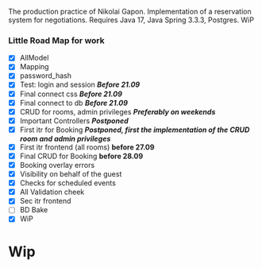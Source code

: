 The production practice of Nikolai Gapon. Implementation of a reservation system for negotiations. Requires Java 17, Java Spring 3.3.3, Postgres.  WiP


### Little Road Map for work


- [x] AllModel  
- [x] Mapping  
- [x] password_hash
- [x] Test: login and session ___Before 21.09___
- [x] Final connect css ___Before 21.09___
- [x] Final connect to db ___Before 21.09___
- [x] CRUD for rooms, admin privileges ___Preferably on weekends___
- [x] Important Controllers ___Postponed___
- [x] First itr for Booking ___Postponed, first the implementation of the CRUD room and admin privileges___
- [x] First itr frontend (all rooms) __before 27.09__
- [x] Final CRUD for Booking __before 28.09__
- [x] Booking overlay errors
- [x] Visibility on behalf of the guest
- [x] Checks for scheduled events
- [x] All Validation cheek 
- [x] Sec itr frontend
- [ ] BD Bake
- [x] WiP
# Wip